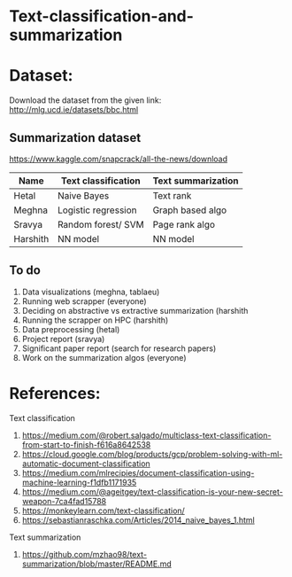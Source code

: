 # Text-classification-and-summarization

# Dataset:
Download the dataset from the given link: 
http://mlg.ucd.ie/datasets/bbc.html

## Summarization dataset  
https://www.kaggle.com/snapcrack/all-the-news/download

|Name | Text classification | Text summarization | 
| -----| -----| ----|
| Hetal | Naive Bayes | Text rank | |
| Meghna | Logistic regression | Graph based algo | 
| Sravya | Random forest/ SVM | Page rank algo | 
| Harshith | NN model | NN model |

## To do
1. Data visualizations (meghna, tablaeu) 
2. Running web scrapper (everyone)
3. Deciding on abstractive vs extractive summarization (harshith 
4. Running the scrapper on HPC (harshith)
5. Data preprocessing (hetal)
6. Project report (sravya)  
7. Significant paper report (search for research papers)
8. Work on the summarization algos (everyone)

# References:
Text classification   
1. https://medium.com/@robert.salgado/multiclass-text-classification-from-start-to-finish-f616a8642538
2. https://cloud.google.com/blog/products/gcp/problem-solving-with-ml-automatic-document-classification
3. https://medium.com/mlrecipies/document-classification-using-machine-learning-f1dfb1171935
4. https://medium.com/@ageitgey/text-classification-is-your-new-secret-weapon-7ca4fad15788
5. https://monkeylearn.com/text-classification/
6. https://sebastianraschka.com/Articles/2014_naive_bayes_1.html

Text summarization
1. https://github.com/mzhao98/text-summarization/blob/master/README.md
